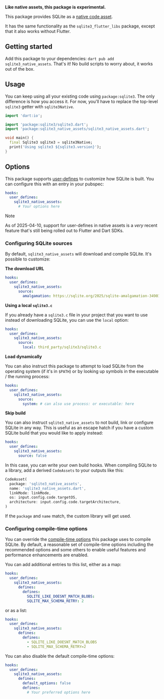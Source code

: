 __Like native assets, this package is experimental.__

This package provides SQLite as a [native code asset](https://dart.dev/interop/c-interop#native-assets).

It has the same functionality as the `sqlite3_flutter_libs` package,
except that it also works without Flutter.

## Getting started

Add this package to your dependencies: `dart pub add sqlite3_native_assets`.
That's it! No build scripts to worry about, it works out of the box.

## Usage

You can keep using all your existing code using `package:sqlite3`.
The only difference is how you access it.
For now, you'll have to replace the top-level `sqlite3` getter
with `sqlite3Native`.

```dart
import 'dart:io';

import 'package:sqlite3/sqlite3.dart';
import 'package:sqlite3_native_assets/sqlite3_native_assets.dart';

void main() {
  final Sqlite3 sqlite3 = sqlite3Native;
  print('Using sqlite3 ${sqlite3.version}');
}
```

## Options

This package supports [user-defines](https://github.com/dart-lang/native/pull/2165)
to customize how SQLite is built.
You can configure this with an entry in your pubspec:

```yaml
hooks:
  user_defines:
    sqlite3_native_assets:
      # Your options here
```

> [!NOTE]
> As of 2025-04-10, support for user-defines in native assets is a _very_ recent feature
> that's still being rolled out to Flutter and Dart SDKs.

### Configuring SQLite sources

By default, `sqlite3_native_assets` will download and compile SQLite. It's possible to customize:

__The download URL__

```yaml
hooks:
  user_defines:
    sqlite3_native_assets:
      source:
        amalgamation: https://sqlite.org/2025/sqlite-amalgamation-3490100.zip
```

__Using a local `sqlite3.c`__

If you already have a `sqlite3.c` file in your project that you want to use instead of downloading
SQLite, you can use the `local` option:

```yaml
hooks:
  user_defines:
    sqlite3_native_assets:
      source:
        local: third_party/sqlite3/sqlite3.c
```

__Load dynamically__

You can also instruct this package to attempt to load SQLite from the operating system (if it's in `$PATH`)
or by looking up symbols in the executable / the running process:

```yaml
hooks:
  user_defines:
    sqlite3_native_assets:
      source:
        system: # can also use process: or executable: here
```

__Skip build__

You can also instruct `sqlite3_native_assets` to not build, link or configure SQLite in any way.
This is useful as an escape hatch if you have a custom SQLite build that you would like to apply
instead:

```yaml
hooks:
  user_defines:
    sqlite3_native_assets:
      source: false
```

In this case, you can write your own build hooks. When compiling SQLite to a library, add a derived
`CodeAssets` to your outputs like this:

```dart
CodeAsset(
  package: 'sqlite3_native_assets',
  name: 'sqlite3_native_assets.dart',
  linkMode: linkMode,
  os: input.config.code.targetOS,
  architecture: input.config.code.targetArchitecture,
)
```

If the `package` and `name` match, the custom library will get used.

### Configuring compile-time options

You can override the [compile-time options](https://sqlite.org/compile.html) this
package uses to compile SQLite.
By default, a reasonable set of compile-time options including the recommended options and
some others to enable useful features and performance enhancements are enabled.

You can add additional entries to this list, either as a map:

```yaml
hooks:
  user_defines:
    sqlite3_native_assets:
      defines:
        defines:
          SQLITE_LIKE_DOESNT_MATCH_BLOBS:
          SQLITE_MAX_SCHEMA_RETRY: 2
```

or as a list:

```yaml
hooks:
  user_defines:
    sqlite3_native_assets:
      defines:
        defines:
          - SQLITE_LIKE_DOESNT_MATCH_BLOBS
          - SQLITE_MAX_SCHEMA_RETRY=2
```

You can also disable the default compile-time options:

```yaml
hooks:
  user_defines:
    sqlite3_native_assets:
      defines:
        default_options: false
        defines:
          # Your preferred options here
```
